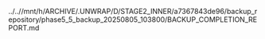 ../..//mnt/h/ARCHIVE/.UNWRAP/D/STAGE2_INNER/a7367843de96/backup_repository/phase5_5_backup_20250805_103800/BACKUP_COMPLETION_REPORT.md